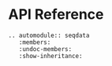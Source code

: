 # API Reference

```{eval-rst}
.. automodule:: seqdata
   :members:
   :undoc-members:
   :show-inheritance:
```